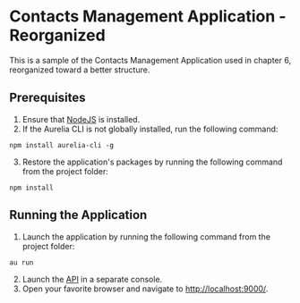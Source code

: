 # Contacts Management Application - Reorganized

This is a sample of the Contacts Management Application used in chapter 6, reorganized toward a better structure.

## Prerequisites

1. Ensure that [NodeJS](http://nodejs.org/) is installed.
2. If the Aurelia CLI is not globally installed, run the following command:
  ```shell
  npm install aurelia-cli -g
  ```
3. Restore the application's packages by running the following command from the project folder:
  ```shell
  npm install
  ```

## Running the Application

1. Launch the application by running the following command from the project folder:
  ```shell
  au run
  ```
2. Launch the [API](../../../api) in a separate console.
3. Open your favorite browser and navigate to [http://localhost:9000/](http://localhost:9000/).
